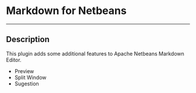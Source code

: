 # Markdown for Netbeans
***
## Description
This plugin adds some additional features to Apache Netbeans Markdown Editor.
- Preview
- Split Window
- Sugestion
